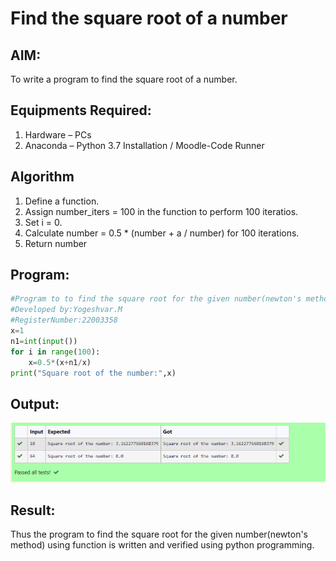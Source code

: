 # Find the square root of a number

## AIM:
To write a program to find the square root of a number.

## Equipments Required:
1. Hardware – PCs
2. Anaconda – Python 3.7 Installation / Moodle-Code Runner

## Algorithm
1. Define a function.
2. Assign number_iters = 100 in the function to perform 100 iteratios.
3. Set i = 0.
4. Calculate  number = 0.5 * (number + a / number) for 100 iterations.
5. Return number

## Program:
```python
#Program to to find the square root for the given number(newton's method) using function.
#Developed by:Yogeshvar.M
#RegisterNumber:22003358
x=1
n1=int(input())
for i in range(100):
    x=0.5*(x+n1/x)
print("Square root of the number:",x)  

```

## Output:
![output](\square.PNG)


## Result:
Thus the program to find the square root for the given number(newton's method) using function is written and verified using python programming.
